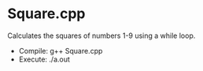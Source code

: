 # Square.cpp
Calculates the squares of numbers 1-9 using a while loop.

- Compile: g++ Square.cpp
- Execute: ./a.out
